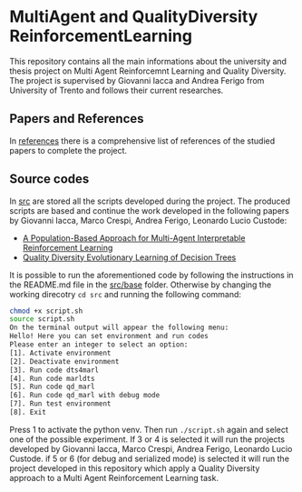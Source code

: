 # MultiAgent and QualityDiversity ReinforcementLearning
This repository contains all the main informations about the university and thesis project on Multi Agent Reinforcemnt Learning and Quality Diversity.
The project is supervised by Giovanni Iacca and Andrea Ferigo from University of Trento and follows their current researches.

## Papers and References
In [references](/references) there is a comprehensive list of references of the studied papers to complete the project.

## Source codes
In [src](/src) are stored all the scripts developed during the project. The produced scripts are based and continue the work developed in the following papers by Giovanni Iacca, Marco Crespi, Andrea Ferigo, Leonardo Lucio Custode:
- [A Population-Based Approach for Multi-Agent Interpretable Reinforcement Learning](https://papers.ssrn.com/sol3/papers.cfm?abstract_id=4467882)
- [Quality Diversity Evolutionary Learning of Decision Trees](https://arxiv.org/abs/2208.12758)

It is possible to run the aforementioned code by following the instructions in the README.md file in the [src/base](/src/base/) folder.
Otherwise by changing the working direcotry `cd src` and running the following command:
```bash
chmod +x script.sh
source script.sh
On the terminal output will appear the following menu:
Hello! Here you can set environment and run codes
Please enter an integer to select an option:
[1]. Activate environment
[2]. Deactivate environment
[3]. Run code dts4marl
[4]. Run code marldts
[5]. Run code qd_marl
[6]. Run code qd_marl with debug mode
[7]. Run test environment
[8]. Exit
```
Press 1 to activate the python venv.
Then run `./script.sh` again and select one of the possible experiment.
If 3 or 4 is selected it will run the projects developed by Giovanni Iacca, Marco Crespi, Andrea Ferigo, Leonardo Lucio Custode.
if 5 or 6 (for debug and serialized mode) is selected it will run the project developed in this repository which apply a Quality Diversity approach to a Multi Agent Reinforcement Learning task.
